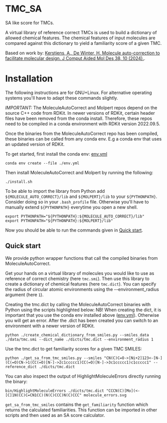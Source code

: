 # TMC_SA

SA like score for TMCs.

A virtual library of reference correct TMCs is used to build a dictionary of allowed chemical features. The chemical features of input molecules are compared against this dictionary to yield a familiarity score of a given TMC.

Based on work by:
[Kerstjens, A., De Winter, H. Molecule auto-correction to facilitate molecular design. J Comput Aided Mol Des 38, 10 (2024).](https://doi.org/10.1007/s10822-024-00549-1).

# Installation

The following instructions are for GNU+Linux. For alternative operating systems you'll have to adapt these commands slightly.

*IMPORTANT:*
The MoleculeAutoCorrect and Molpert repos depend on the source C++ code from RDKit. In newer versions of RDKit, certain header files have been removed from the conda install.
Therefore, these repos need to be compiled in a conda environment with RDKit version 2022.09.5.

Once the binaries from the MoleculeAutoCorrect repo has been compiled, these binaries can be called from any conda env. E.g a conda env that uses an updated version of RDKit.

To get started, first install the conda env: [env.yml](env.yml)

```shell
conda env create --file ./env.yml
```

Then install MoleculeAutoCorrect and Molpert by running the following:

```shell
./install.sh
```

To be able to import the library from Python add `${MOLECULE_AUTO_CORRECT}/lib` and `${MOLPERT}/lib` to your `${PYTHONPATH}`. Consider doing so in your `.bash_profile` file. Otherwise you'll have to manually extend `${PYTHONPATH}` everytime you open a new shell.

```shell
export PYTHONPATH="${PYTHONPATH}:${MOLECULE_AUTO_CORRECT}/lib"
export PYTHONPATH="${PYTHONPATH}:${MOLPERT}/lib"
```

Now you should be able to run the commands given in [Quick start](#quick-start).

## Quick start

We provide python wrapper functions that call the compiled binaries from MoleculeAutoCorrect.

Get your hands on a virtual library of molecules you would like to use as reference of correct chemistry (here `tmc.smi`). Then use this library to create a dictionary of chemical features (here `tmc.dict`). You can specify the radius of circular atomic environments using the --environment_radius argument (here `1`).

Creating the tmc.dict by calling the MoleculeAutoCorrect binaries with Python using the scripts highlighted below:
NB! When creating the dict, it is important that you use the conda env installed above ([env.yml](env.yml)). Otherwise you will get an error. After the .dict has been created you can switch to an environment with a newer version of RDKit.

```shell
python ./create_chemical_dictionary_from_smiles.py --smiles_data ./data/tmc.smi --dict_name ./dicts/tmc.dict --environment_radius 1
```

Use the tmc.dict to get familiarity scores for a given TMC SMILES:

```shell
python ./get_sa_from_tmc_smiles.py --smiles "CN(C)C=O->[Ni+2]123<-[N-](C(=O)CN->1(CC(=O)[N-]->2c1ccccc1)CC(=O)[N-]->3c1ccccc1)c1ccccc1" --reference_dict ./dicts/tmc.dict
```

You can also inspect the output of HighlightMoleculeErrors directly running the binary:

```shell
bin/HighlightMoleculeErrors ./dicts/tmc.dict "CCCN(C)[Mo](<-[C]1N(CC)C=CN1CC)(N(C)CCC)N(C)CCC" molecule_errors.svg
```

`get_sa_from_tmc_smiles` contains the `get_familiarity` function which returns the calculated familiarities. This function can be imported in other scripts and then used
as an SA score calculator.

<!-- If it has issues you can proceed to try correcting them: -->

<!---->

<!-- ```shell -->

<!-- python AutoCorrectMolecule.py tmc.dict "CCCN(C)[Mo](<-[C]1N(CC)C=CN1CC)(N(C)CCC)N(C)CCC" -->

<!-- ``` -->

<!---->

<!-- You can experiment with different settings, including tree policies. Access the `--help` for more information. -->

<!---->

<!-- ```shell -->

<!-- python AutoCorrectMolecule.py --help -->

<!-- ``` -->

